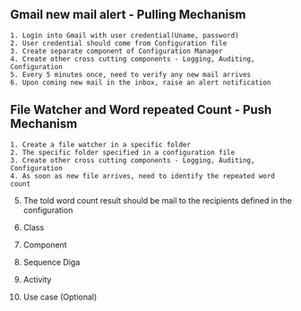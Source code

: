## Gmail new mail alert - Pulling Mechanism
	1. Login into Gmail with user credential(Uname, password)
	2. User credential should come from Configuration file
	3. Create separate component of Configuration Manager
	4. Create other cross cutting components - Logging, Auditing, Configuration
	5. Every 5 minutes once, need to verify any new mail arrives
	6. Upon coming new mail in the inbox, raise an alert notification
## File Watcher and Word repeated Count - Push Mechanism
	1. Create a file watcher in a specific folder
	2. The specific folder specified in a configuration file
	3. Create other cross cutting components - Logging, Auditing, Configuration
	4. As soon as new file arrives, need to identify the repeated word count
  5. The told word count result should be mail to the recipients defined in the configuration
 
 
 1. Class
 2. Component
 3. Sequence Diga
 4. Activity 
 5. Use case (Optional)


